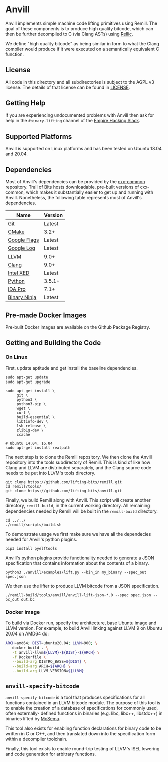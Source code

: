 # Anvill

Anvill implements simple machine code lifting primitives using Remill.
The goal of these components is to produce high quality bitcode,
which can then be further decompiled to C (via Clang ASTs) using
[Rellic](https://github.com/trailofbits/rellic.git).

We define "high quality bitcode" as being similar in form to what the
Clang compiler would produce if it were executed on a semantically
equivalent C function.

## License

All code in this directory and all subdirectories is subject to the AGPL
v3 license. The details of that license can be found in [LICENSE](LICENSE).

## Getting Help

If you are experiencing undocumented problems with Anvill then ask for help in the `#binary-lifting` channel of the [Empire Hacking Slack](https://empireslacking.herokuapp.com/).

## Supported Platforms

Anvill is supported on Linux platforms and has been tested on Ubuntu 18.04 and 20.04.

## Dependencies

Most of Anvill's dependencies can be provided by the [cxx-common](https://github.com/trailofbits/cxx-common) repository. Trail of Bits hosts downloadable, pre-built versions of cxx-common, which makes it substantially easier to get up and running with Anvill. Nonetheless, the following table represents most of Anvill's dependencies.

| Name | Version |
| ---- | ------- |
| [Git](https://git-scm.com/) | Latest |
| [CMake](https://cmake.org/) | 3.2+ |
| [Google Flags](https://github.com/google/glog) | Latest |
| [Google Log](https://github.com/google/glog) | Latest |
| [LLVM](http://llvm.org/) | 9.0+|
| [Clang](http://clang.llvm.org/) | 9.0+ |
| [Intel XED](https://github.com/intelxed/xed) | Latest |
| [Python](https://www.python.org/) | 3.5.1+ |
| [IDA Pro](https://www.hex-rays.com/products/ida) | 7.1+ |
| [Binary Ninja](https://binary.ninja/) | Latest |

## Pre-made Docker Images

Pre-built Docker images are available on the Github Package Registry.

## Getting and Building the Code

### On Linux
First, update aptitude and get install the baseline dependencies.

```shell
sudo apt-get update
sudo apt-get upgrade

sudo apt-get install \
     git \
     python3 \
     python3-pip \
     wget \
     curl \
     build-essential \
     libtinfo-dev \
     lsb-release \
     zlib1g-dev \
     ccache

# Ubuntu 14.04, 16.04
sudo apt-get install realpath
```

The next step is to clone the Remill repository. We then clone the Anvill repository into the tools subdirectory of Remill. This is kind of like how Clang and LLVM are distributed separately, and the Clang source code needs to be put into LLVM's tools directory.

```shell
git clone https://github.com/lifting-bits/remill.git
cd remill/tools/
git clone https://github.com/lifting-bits/anvill.git
```

Finally, we build Remill along with Anvill. This script will create another directory, `remill-build`, in the current working directory. All remaining dependencies needed by Remill will be built in the `remill-build` directory.

```shell
cd ../../
./remill/scripts/build.sh
```

To demonstrate usage we first make sure we have all the dependecies needed for Anvill's python plugins.

```shell
pip3 install pyelftools
```

Anvill's python plugins provide functionality needed to generate a JSON specification that contains information about the contents of a binary.

```shell
python3 ./anvill/examples/lift.py --bin_in my_binary --spec_out spec.json
```

We then use the lifter to produce LLVM bitcode from a JSON specification.

```shell
./remill-build/tools/anvill/anvill-lift-json-*.0 --spec spec.json --bc_out out.bc
```

### Docker image

To build via Docker run, specify the architecture, base Ubuntu image and LLVM version. For example, to build Anvill linking against LLVM 9 on Ubuntu 20.04 on AMD64 do:

```sh
ARCH=amd64; DIST=ubuntu20.04; LLVM=900; \
   docker build . \
   -t anvill-llvm${LLVM}-${DIST}-${ARCH} \
   -f Dockerfile \
   --build-arg DISTRO_BASE=${DIST} \
   --build-arg ARCH=${ARCH} \
   --build-arg LLVM_VERSION=${LLVM}
```

## `anvill-specify-bitcode`

`anvill-specify-bitcode` is a tool that produces specifications for all functions
contained in an LLVM bitcode module. The purpose of this tool is to enable
the creation of a database of specifications for commonly used, often externally-
defined functions in binaries (e.g. libc, libc++, libstdc++) in binaries lifted
by [McSema](https://github.com/lifting-bits/mcsema).

This tool also exists for enabling function declarations for binary code to be
written in C or C++, and then translated down into the specification form within
a decompiler toolchain.

Finally, this tool exists to enable round-trip testing of LLVM's ISEL lowering
and code generation for arbitrary functions.
